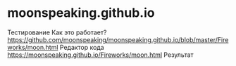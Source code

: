 # moonspeaking.github.io
Тестирование
Как это работает?
https://github.com/moonspeaking/moonspeaking.github.io/blob/master/Fireworks/moon.html    Редактор кода
https://moonspeaking.github.io/Fireworks/moon.html    Результат
